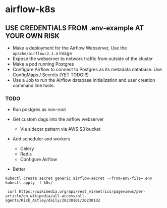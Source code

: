 # airflow-k8s

## USE CREDENTIALS FROM .env-example AT YOUR OWN RISK

- Make a deployment for the Airflow Webserver, Use the `apache/airflow:2.1.4` image
- Expose the webserver to network traffic from outside of the cluster
- Make a pod running Postgres
- Configure Airflow to connect to Postgres as its metadata database. Use ConfigMaps / Secrets (YET TODO!!!)
- Use a Job to run the Airflow database initialization and user creation command line tools.

### TODO

- Run postgres as non-root
- Get custom dags into the airflow webserver
    - Via sidecar pattern via AWS S3 bucket
- Add scheduler and workers
    - Celery
    - Redis
    - Configure Airflow

- Better 

```shell
kubectl create secret generic airflow-secret --from-env-file=.env
kubectl apply -f k8s/
```

```shell
 curl https://wikimedia.org/api/rest_v1/metrics/pageviews/per-article/en.wikipedia/all-access/all-agents/Rick_Astley/daily/20230101/20230102
```

